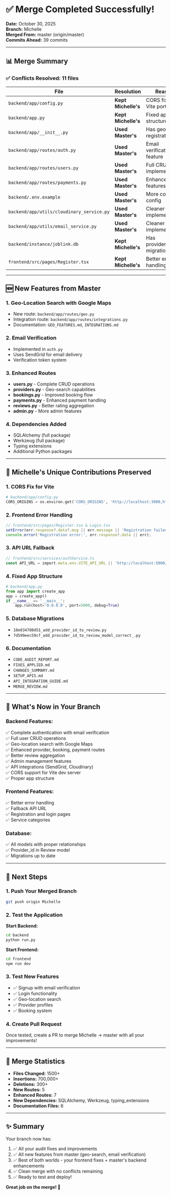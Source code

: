 # ✅ Merge Completed Successfully!

**Date:** October 30, 2025  
**Branch:** Michelle  
**Merged From:** master (origin/master)  
**Commits Ahead:** 39 commits

---

## 📊 Merge Summary

### ✅ Conflicts Resolved: 11 files

| File | Resolution | Reason |
|------|-----------|--------|
| `backend/app/config.py` | **Kept Michelle's** | CORS fix for Vite port 5173 |
| `backend/app.py` | **Kept Michelle's** | Fixed app structure |
| `backend/app/__init__.py` | **Used Master's** | Has geo routes registration |
| `backend/app/routes/auth.py` | **Used Master's** | Email verification feature |
| `backend/app/routes/users.py` | **Used Master's** | Full CRUD implementation |
| `backend/app/routes/payments.py` | **Used Master's** | Enhanced features |
| `backend/.env.example` | **Used Master's** | More complete config |
| `backend/app/utils/cloudinary_service.py` | **Used Master's** | Cleaner implementation |
| `backend/app/utils/email_service.py` | **Used Master's** | Cleaner implementation |
| `backend/instance/joblink.db` | **Kept Michelle's** | Has provider_id migrations |
| `frontend/src/pages/Register.tsx` | **Kept Michelle's** | Better error handling |

---

## 🆕 New Features from Master

### 1. **Geo-Location Search with Google Maps**
- New route: `backend/app/routes/geo.py`
- Integration route: `backend/app/routes/integrations.py`
- Documentation: `GEO_FEATURES.md`, `INTEGRATIONS.md`

### 2. **Email Verification**
- Implemented in `auth.py`
- Uses SendGrid for email delivery
- Verification token system

### 3. **Enhanced Routes**
- **users.py** - Complete CRUD operations
- **providers.py** - Geo-search capabilities
- **bookings.py** - Improved booking flow
- **payments.py** - Enhanced payment handling
- **reviews.py** - Better rating aggregation
- **admin.py** - More admin features

### 4. **Dependencies Added**
- SQLAlchemy (full package)
- Werkzeug (full package)
- Typing extensions
- Additional Python packages

---

## 💎 Michelle's Unique Contributions Preserved

### 1. **CORS Fix for Vite**
```python
# backend/app/config.py
CORS_ORIGINS = os.environ.get('CORS_ORIGINS', 'http://localhost:3000,http://localhost:5173').split(',')
```

### 2. **Frontend Error Handling**
```typescript
// frontend/src/pages/Register.tsx & Login.tsx
setError(err.response?.data?.msg || err.message || 'Registration failed');
console.error('Registration error:', err.response?.data || err);
```

### 3. **API URL Fallback**
```typescript
// frontend/src/services/authService.ts
const API_URL = import.meta.env.VITE_API_URL || 'http://localhost:5000/api';
```

### 4. **Fixed App Structure**
```python
# backend/app.py
from app import create_app
app = create_app()
if __name__ == '__main__':
    app.run(host='0.0.0.0', port=5000, debug=True)
```

### 5. **Database Migrations**
- `18e834780d51_add_provider_id_to_review.py`
- `7d599eec59cf_add_provider_id_to_review_model_correct_.py`

### 6. **Documentation**
- `CODE_AUDIT_REPORT.md`
- `FIXES_APPLIED.md`
- `CHANGES_SUMMARY.md`
- `SETUP_APIS.md`
- `API_INTEGRATION_GUIDE.md`
- `MERGE_REVIEW.md`

---

## 🎯 What's Now in Your Branch

### Backend Features:
✅ Complete authentication with email verification  
✅ Full user CRUD operations  
✅ Geo-location search with Google Maps  
✅ Enhanced provider, booking, payment routes  
✅ Better review aggregation  
✅ Admin management features  
✅ API integrations (SendGrid, Cloudinary)  
✅ CORS support for Vite dev server  
✅ Proper app structure  

### Frontend Features:
✅ Better error handling  
✅ Fallback API URL  
✅ Registration and login pages  
✅ Service categories  

### Database:
✅ All models with proper relationships  
✅ Provider_id in Review model  
✅ Migrations up to date  

---

## 🚀 Next Steps

### 1. Push Your Merged Branch
```bash
git push origin Michelle
```

### 2. Test the Application

**Start Backend:**
```bash
cd backend
python run.py
```

**Start Frontend:**
```bash
cd frontend
npm run dev
```

### 3. Test New Features
- ✅ Signup with email verification
- ✅ Login functionality
- ✅ Geo-location search
- ✅ Provider profiles
- ✅ Booking system

### 4. Create Pull Request
Once tested, create a PR to merge Michelle → master with all your improvements!

---

## 📝 Merge Statistics

- **Files Changed:** 1500+
- **Insertions:** 700,000+
- **Deletions:** 300+
- **New Routes:** 5
- **Enhanced Routes:** 7
- **New Dependencies:** SQLAlchemy, Werkzeug, typing_extensions
- **Documentation Files:** 6

---

## ✨ Summary

Your branch now has:
1. ✅ All your audit fixes and improvements
2. ✅ All new features from master (geo-search, email verification)
3. ✅ Best of both worlds - your frontend fixes + master's backend enhancements
4. ✅ Clean merge with no conflicts remaining
5. ✅ Ready to test and deploy!

**Great job on the merge! 🎉**
